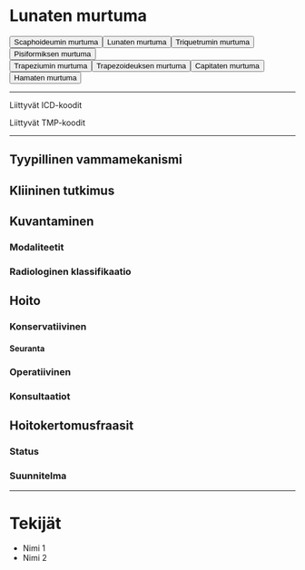 # Lunaten murtuma

<button id="carpals_Scaphoid">Scaphoideumin murtuma</button><button id="carpals_Lunate">Lunaten murtuma</button><button id="carpals_Triquetrum">Triquetrumin murtuma</button><button id="carpals_Pisiform">Pisiformiksen murtuma</button> <br>
<button id="carpals_Trapezium">Trapeziumin murtuma</button><button id="carpals_Trapezoid">Trapezoideuksen murtuma</button><button id="carpals_Capitate">Capitaten murtuma</button><button id="carpals_Hamate">Hamaten murtuma</button>

---

Liittyvät ICD-koodit
>
	
Liittyvät TMP-koodit
>

---

## Tyypillinen vammamekanismi

## Kliininen tutkimus

## Kuvantaminen
### Modaliteetit
### Radiologinen klassifikaatio

## Hoito
### Konservatiivinen
#### Seuranta
### Operatiivinen
### Konsultaatiot

## Hoitokertomusfraasit
### Status
### Suunnitelma

---
# Tekijät
- Nimi 1
- Nimi 2